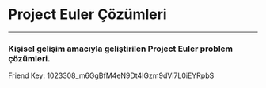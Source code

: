 ﻿# Project Euler Çözümleri
--------------------

### Kişisel gelişim amacıyla geliştirilen Project Euler problem çözümleri.

Friend Key: 1023308_m6GgBfM4eN9Dt4IGzm9dVl7L0iEYRpbS